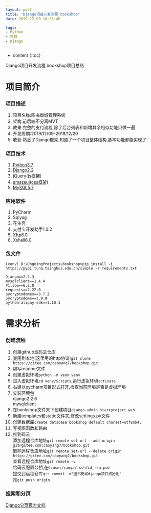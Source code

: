 ```yaml
---
layout: post
title: "Django项目开发流程 bookshop"
date: 2019-12-09 18:26:40

tags:
- Python
- 项目
- Django
---
```

* content
{:toc}

Django项目开发流程 bookshop项目总结













# 项目简介
### 项目描述
1. 项目名称:图书商城管理系统  
2. 架构:前后端不分离MVT  
3. 成果:完整的支付流程,除了后台列表和新增其余相似功能只做一遍  
4. 开发周期:2019/12/09-2019/12/20  
5. 收获:熟悉了Django框架,知道了一个项目整体结构,基本功能都能实现了

### 项目技术
1. [Python3.7](https://docs.python.org/3.7/)  
2. [Django2.2](https://docs.djangoproject.com/en/2.2/)  
3. [jQuery(js框架)](https://api.jquery.com/)  
4. [amazeui(css框架)](http://amazeui.shopxo.net/getting-started/?_ver=2.x)  
5. [MySQL5.7](https://dev.mysql.com/doc/refman/5.7/en/)

### 应用软件
1. PyCharm  
2. Sqlyog  
3. 花生壳  
4. 支付宝开发助手1.0.2  
5. Xftp6.0  
6. Xshell6.0  

### 包文件
```
(venv) D:\OngoingProjects\bookshop>pip install -i https://pypi.tuna.tsinghua.edu.cn/simple -r requirements.txt

Django==2.2.3
mysqlclient==1.4.4
Pillow==6.2.0
requests==2.22.0
pycryptodomex==3.7.2
pycryptodome==3.9.0
python-alipay-sdk==1.10.1
```

# 需求分析

### 创建流程
1. 创建github或码云仓库  
2. 克隆到本地(这里用的http协议)`git clone https://gitee.com/caoyang7/bookshop.git`  
3. 编写readme文件  
4. 创建虚拟环境`python -m venv venv`  
5. 进入虚拟环境`cd venv/Scripts`,运行虚拟环境`activate`  
6. 右键以pycharm项目形式打开,检查当前环境是否是虚拟环境  
7. 安装环境包  
	django2.2.6  
	mysqlclient  
8. 在bookshop文件夹下创建项目`django-admin startproject web`  
9. 新建templates和static文件夹,修改settings.py文件  
10. 创建数据库`create database bookshop default charset=utf8mb4;`  
11. 写视图函数和路由  
12. 推到码云  
	添加远程仓库地址`git remote set-url --add origin git@gitee.com:caoyang7/bookshop.git`  
	删除远程仓库地址`git remote set-url --delete origin https://gitee.com/caoyang7/bookshop.git`  
	查看远程仓库地址`git remote -v`  
	给码云配置公钥,在`C:user/caoya/.ssh/id_rsa.pub`  
	提交到远程仓库`git commit -m"图书商城django项目初始化"`  
	推`git push origin`  

### 搜索和分页
[Django分页官方文档](https://docs.djangoproject.com/en/2.2/topics/pagination/)

